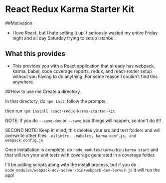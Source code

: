 # React Redux Karma Starter Kit

##Motivation
  - I love React, but I hate setting it up. I seriously wasted my entire Friday night and all day 
 Saturday trying to setup istanbul.
 
## What this provides
- This provides you with a React application that already has webpack, karma, babel, code coverage reports, 
redux, and react-router setup without you having to do anything. For some reason I couldn't find this
anywhere.


##How to use me
Create a directory.

In that directory, do `npm init`, follow the prompts,

then run `npm install react-redux-karma-starter-kit`

NOTE: If you do `--save-dev` or `--save` bad things will happen, so don't do it!!

SECOND NOTE: Keep in mind, this deletes your src and test folders and will overwrite other files: `.eslintrc, .babelrc, karma.conf.js, and webpack.config.js`

Once installation is complete, do `node_modules/karma/bin/karma start` and that will run your unit tests with coverage generated in a coverage folder.

I'll be adding scripts along with the install process, but if you do `node_modules/webpack-dev-server/bin/webpack-dev-server.js` it will run the app!
